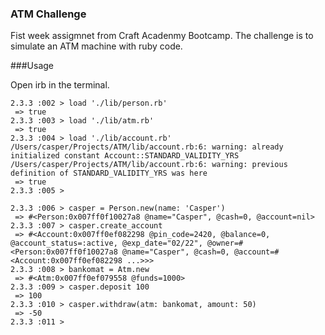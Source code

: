 ###  ATM Challenge

 Fist week assigmnet from Craft Acadenmy Bootcamp.
 The challenge is to simulate an ATM machine with ruby code.

###Usage

Open irb in the terminal.

```irb
2.3.3 :002 > load './lib/person.rb'
 => true
2.3.3 :003 > load './lib/atm.rb'
 => true
2.3.3 :004 > load './lib/account.rb'
/Users/casper/Projects/ATM/lib/account.rb:6: warning: already initialized constant Account::STANDARD_VALIDITY_YRS
/Users/casper/Projects/ATM/lib/account.rb:6: warning: previous definition of STANDARD_VALIDITY_YRS was here
 => true
2.3.3 :005 >
```

```irb
2.3.3 :006 > casper = Person.new(name: 'Casper')
 => #<Person:0x007ff0f10027a8 @name="Casper", @cash=0, @account=nil>
2.3.3 :007 > casper.create_account
 => #<Account:0x007ff0ef082298 @pin_code=2420, @balance=0, @account_status=:active, @exp_date="02/22", @owner=#<Person:0x007ff0f10027a8 @name="Casper", @cash=0, @account=#<Account:0x007ff0ef082298 ...>>>
2.3.3 :008 > bankomat = Atm.new
 => #<Atm:0x007ff0ef079558 @funds=1000>
2.3.3 :009 > casper.deposit 100
 => 100
2.3.3 :010 > casper.withdraw(atm: bankomat, amount: 50)
 => -50
2.3.3 :011 >
```

